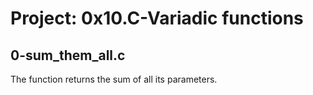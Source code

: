 # Project: 0x10.C-Variadic functions

## 0-sum_them_all.c

The function returns the sum of all its parameters.